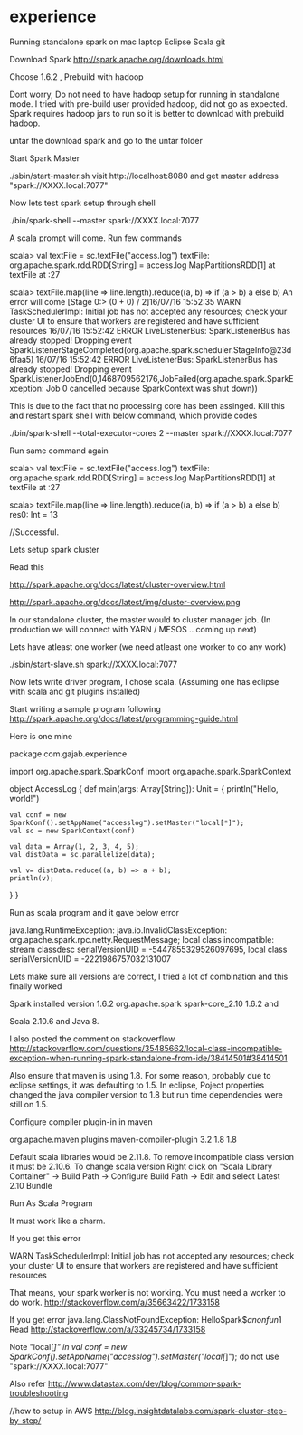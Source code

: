 # experience

Running standalone spark on mac laptop
Eclipse
Scala
git

Download Spark
http://spark.apache.org/downloads.html

Choose 1.6.2 , Prebuild with hadoop

Dont worry, Do not need to have hadoop setup for running in standalone mode. I tried with pre-build user provided hadoop, did not go as 
expected. Spark requires hadoop jars to run so it is better to download with prebuild hadoop.


untar the download spark and go to the untar folder

Start Spark Master

./sbin/start-master.sh
visit http://localhost:8080 and get master address "spark://XXXX.local:7077"

Now lets test spark setup through shell

./bin/spark-shell --master spark://XXXX.local:7077

A scala prompt will come. Run few commands

scala>  val textFile = sc.textFile("access.log")
textFile: org.apache.spark.rdd.RDD[String] = access.log MapPartitionsRDD[1] at textFile at <console>:27

scala> textFile.map(line => line.length).reduce((a, b) => if (a > b) a else b)
An error will come
[Stage 0:>                                                          (0 + 0) / 2]16/07/16 15:52:35 WARN TaskSchedulerImpl: Initial job has not accepted any resources; check your cluster UI to ensure that workers are registered and have sufficient resources
16/07/16 15:52:42 ERROR LiveListenerBus: SparkListenerBus has already stopped! Dropping event SparkListenerStageCompleted(org.apache.spark.scheduler.StageInfo@23d6faa5)
16/07/16 15:52:42 ERROR LiveListenerBus: SparkListenerBus has already stopped! Dropping event SparkListenerJobEnd(0,1468709562176,JobFailed(org.apache.spark.SparkException: Job 0 cancelled because SparkContext was shut down))

This is due to the fact that no processing core has been assinged. Kill this and restart spark shell with below command, which provide codes

./bin/spark-shell --total-executor-cores 2 --master spark://XXXX.local:7077 

Run same command again

scala>  val textFile = sc.textFile("access.log")
textFile: org.apache.spark.rdd.RDD[String] = access.log MapPartitionsRDD[1] at textFile at <console>:27

scala> textFile.map(line => line.length).reduce((a, b) => if (a > b) a else b)
res0: Int = 13

//Successful.


Lets setup spark cluster

Read this

http://spark.apache.org/docs/latest/cluster-overview.html

http://spark.apache.org/docs/latest/img/cluster-overview.png

In our standalone cluster, the master would to cluster manager job. (In production we will connect with YARN / MESOS .. coming up next)

Lets have atleast one worker (we need atleast one worker to do any work)

./sbin/start-slave.sh spark://XXXX.local:7077

Now lets write driver program, I chose scala. (Assuming one has eclipse with scala and git plugins installed)

Start writing a sample program following http://spark.apache.org/docs/latest/programming-guide.html

Here is one mine

package com.gajab.experience

import org.apache.spark.SparkConf
import org.apache.spark.SparkContext

object AccessLog {
  def main(args: Array[String]): Unit = {
    println("Hello, world!")
    
    val conf = new SparkConf().setAppName("accesslog").setMaster("local[*]");
    val sc = new SparkContext(conf)
    
    val data = Array(1, 2, 3, 4, 5);
    val distData = sc.parallelize(data);
    
    val v= distData.reduce((a, b) => a + b);
    println(v);

  }
}

Run as scala program and it gave below error

java.lang.RuntimeException: java.io.InvalidClassException: org.apache.spark.rpc.netty.RequestMessage; local class incompatible: stream classdesc serialVersionUID = -5447855329526097695, local class serialVersionUID = -2221986757032131007


Lets make sure all versions are correct, I tried a lot of combination and this finally worked

Spark installed version 1.6.2
<dependency>
            <groupId>org.apache.spark</groupId>
            <artifactId>spark-core_2.10</artifactId>
            <version>1.6.2</version>
</dependency>
and

Scala 2.10.6 and Java 8.

I also posted the comment on stackoverflow
http://stackoverflow.com/questions/35485662/local-class-incompatible-exception-when-running-spark-standalone-from-ide/38414501#38414501


Also ensure that maven is using 1.8. For some reason, probably due to eclipse settings, it was defaulting to 1.5.
In eclipse, Poject properties changed the java compiler version to 1.8 but run time dependencies were still on 1.5.

Configure compiler plugin-in in maven

<build>
		<plugins>
			<plugin>
				<groupId>org.apache.maven.plugins</groupId>
				<artifactId>maven-compiler-plugin</artifactId>
				<version>3.2</version>
				<configuration>
					<source>1.8</source>
					<target>1.8</target>
				</configuration>
			</plugin>
		</plugins>
	</build>


Default scala libraries would be 2.11.8. To remove incompatible class version it must be 2.10.6. 
To change scala version 
Right click on "Scala Library Container" -> Build Path -> Configure Build Path -> Edit and select Latest 2.10 Bundle

Run As Scala Program



It must work like a charm.

If you get this error

WARN TaskSchedulerImpl: Initial job has not accepted any resources; check your cluster UI to ensure that workers are registered and have sufficient resources

That means, your spark worker is not working. You must need a worker to do work. http://stackoverflow.com/a/35663422/1733158


If you get error java.lang.ClassNotFoundException: HelloSpark$$anonfun$1
Read
http://stackoverflow.com/a/33245734/1733158

Note "local[*]" in val conf = new SparkConf().setAppName("accesslog").setMaster("local[*]");
do not use "spark://XXXX.local:7077"

Also refer 
http://www.datastax.com/dev/blog/common-spark-troubleshooting





//how to setup in AWS http://blog.insightdatalabs.com/spark-cluster-step-by-step/


